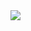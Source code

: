 <!-- ### Hi there 👋 -->
<!-- 
![nathamon24's GitHub stats](https://github-readme-stats.vercel.app/api/top-langs?username=nathamon24&locale=en&layout=donut&theme=dracula&langs_count=10)
-->
<a href="https://github.com/anuraghazra/github-readme-stats">
  <img align="center" src="https://github-readme-stats.vercel.app/api/top-langs?username=nathamon24&locale=en&layout=compact&theme=dracula&" />
</a>

<!-- ![nathamon24's GitHub stats](https://github-readme-stats.vercel.app/api?username=nathamon24&show_icons=true&theme=dracula) -->
<!--

**nathamon24/nathamon24** is a ✨ _special_ ✨ repository because its `README.md` (this file) appears on your GitHub profile.

Here are some ideas to get you started:

- 🔭 I’m currently working on ...
- 🌱 I’m currently learning ...
- 👯 I’m looking to collaborate on ...
- 🤔 I’m looking for help with ...
- 💬 Ask me about ...
- 📫 How to reach me: ...
- 😄 Pronouns: ...
- ⚡ Fun fact: ...
-->
